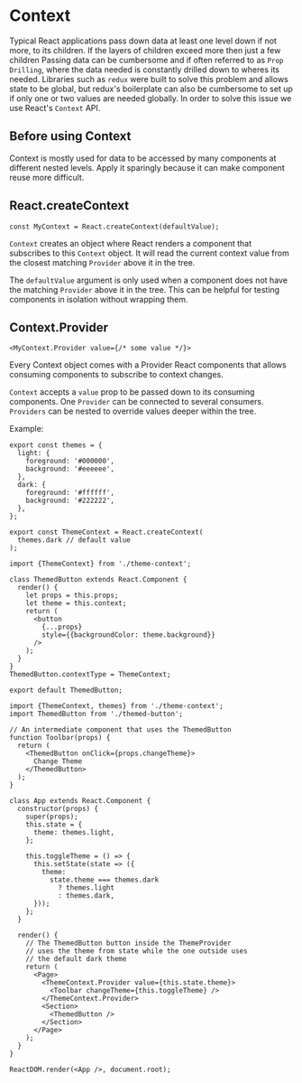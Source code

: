 # Context

Typical React applications pass down data at least one level down if not more, to its children. If the layers of children exceed more then just a few children Passing data can be cumbersome and if often referred to as ```Prop Drilling```, where the data needed is constantly drilled down to wheres its needed. Libraries such as ```redux``` were built to solve this problem and allows state to be global, but redux's boilerplate can also be cumbersome to set up if only one or two values are needed globally. In order to solve this issue we use React's ```Context``` API.

## Before using Context

Context is mostly used for data to be accessed by many components at different nested levels. Apply it sparingly because it can make component reuse more difficult.

## React.createContext

```
const MyContext = React.createContext(defaultValue);
```

```Context``` creates an object where React renders a component that subscribes to this ```Context``` object. It will read the current context value from the closest matching ```Provider``` above it in the tree.

The ```defaultValue``` argument is only used when a component does not have the matching ```Provider``` above it in the tree. This can be helpful for testing components in isolation without wrapping them.

## Context.Provider

```
<MyContext.Provider value={/* some value */}>
```

Every Context object comes with a Provider React components that allows consuming components to subscribe to context changes.

```Context``` accepts a ```value``` prop to be passed down to its consuming components. One ```Provider``` can be connected to several consumers. ```Providers``` can be nested to override values deeper within the tree.

Example: 

```
export const themes = {
  light: {
    foreground: '#000000',
    background: '#eeeeee',
  },
  dark: {
    foreground: '#ffffff',
    background: '#222222',
  },
};

export const ThemeContext = React.createContext(
  themes.dark // default value
);
```

```
import {ThemeContext} from './theme-context';

class ThemedButton extends React.Component {
  render() {
    let props = this.props;
    let theme = this.context;
    return (
      <button
        {...props}
        style={{backgroundColor: theme.background}}
      />
    );
  }
}
ThemedButton.contextType = ThemeContext;

export default ThemedButton;
```

```
import {ThemeContext, themes} from './theme-context';
import ThemedButton from './themed-button';

// An intermediate component that uses the ThemedButton
function Toolbar(props) {
  return (
    <ThemedButton onClick={props.changeTheme}>
      Change Theme
    </ThemedButton>
  );
}

class App extends React.Component {
  constructor(props) {
    super(props);
    this.state = {
      theme: themes.light,
    };

    this.toggleTheme = () => {
      this.setState(state => ({
        theme:
          state.theme === themes.dark
            ? themes.light
            : themes.dark,
      }));
    };
  }

  render() {
    // The ThemedButton button inside the ThemeProvider
    // uses the theme from state while the one outside uses
    // the default dark theme
    return (
      <Page>
        <ThemeContext.Provider value={this.state.theme}>
          <Toolbar changeTheme={this.toggleTheme} />
        </ThemeContext.Provider>
        <Section>
          <ThemedButton />
        </Section>
      </Page>
    );
  }
}

ReactDOM.render(<App />, document.root);
```